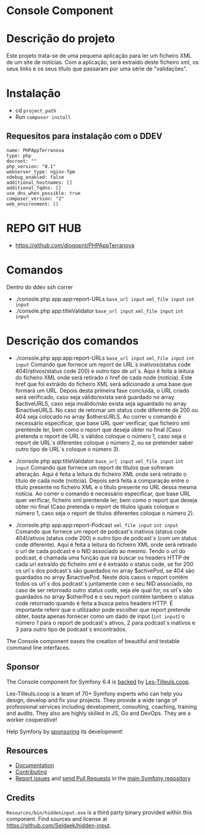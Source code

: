 Console Component
=================

# Descrição do projeto

Este projeto trata-se de uma pequena aplicação para ler um ficheiro XML de um site de notícias. Com a aplicação, será extraido deste ficheiro xml, os seus links e os seus título que passaram por uma série de "validações".

# Instalação

* cd `project_path`
* Run `composer install`

## Requesitos para instalação com  o DDEV 

```
name: PHPAppTerranova
type: php
docroot: ""
php_version: "8.1"
webserver_type: nginx-fpm
xdebug_enabled: false
additional_hostnames: []
additional_fqdns: []
use_dns_when_possible: true
composer_version: "2"
web_environment: []

```

# REPO GIT HUB

* https://github.com/diogopnt/PHPAppTerranova

# Comandos

Dentro do ddev ssh correr

* ./console.php app:app:report-URLs `base_url input` `xml_file input` `int input` 
* ./console.php app:titleValidator `base_url input` `xml_file input` `int input`

# Descrição dos comandos

* ./console.php app:app:report-URLs `base_url input` `xml_file input` `int input`
    Comando que fornece um report de URL´s inativos(status code 404)/ativos(status code 200) e outro tipo de url´s. Aqui é feita a leitura do ficheiro XML onde será retirado o href de cada node (notícia). Este href que foi extráido do ficheiro XML será adicionado a uma base que formará um URL. Depois desta primeira fase concluída, o URL criado será verificado, caso seja válido/exista será guardado no array $activeURLS, caso seja inválido/não exista seja aguardado no array $inactiveURLS. No caso de retornar um status code diferente de 200 ou 404 seja colocado no array  $othersURLS. Ao correr o comando é necessário especificar, que base URL quer verificar, que ficheiro xml prentende ler, bem como o report que deseja obter no final (Caso pretenda o report de URL´s válidos coloque o número 1, caso seja o report de URL´s diferentes coloque o número 2, ou se pretender saber outro tipo de URL´s coloque o número 3).


* ./console.php app:titleValidator `base_url input` `xml_file input` `int input`
    Comando que fornece um report de titulos que sofreram alteração. Aqui é feita a leitura do ficheiro XML onde será retirado o título de cada node (notícia). Depois será feita a comparação entre o título presente no ficheiro XML e o título presente no URL dessa mesma notícia. Ao correr o comando é necessário especificar, que base URL quer verificar, ficheiro xml prentende ler, bem como o report que deseja obter no final (Caso pretenda o report de títulos iguais coloque o número 1, caso seja o report de títulos diferentes coloque o número 2).

* ./console.php app:app:report-Podcast `xml_file input` `int input`
    Comando que fornece um report de podcast's inativos (status code 404)/ativos (status code 200) e outro tipo de podcast´s (com um status code diferente). Aqui é feita a leitura do ficheiro XML onde será retirado o url de cada podcast e o NID associado ao mesmo. Tendo o url do podcast, é chamada uma função que irá buscar os headers HTTP de cada url extraído do ficheiro xml e é extraído o status code, se for 200 os url´s dos podcast´s são guardados no array $activePod, se 404 são guardados no array $inactivePod. Neste dois casos o report contêm todos os url´s dos podcast´s juntamente com o seu NID associado, no caso de ser retornado outro status code, seja ele qual for, os url´s são guardados no array $otherPod e o seu report contêm também o status code retornado quando é feita a busca pelos headers HTTP. É importante referir que o utilizador pode escolher que report pretende obter, basta apenas fornecer como um dado de input (`int input`) o número 1 para o report de podcast´s ativos, 2 para podcast´s inativos e 3 para outro tipo de podcast´s encontrados.


The Console component eases the creation of beautiful and testable command line
interfaces.

Sponsor
-------

The Console component for Symfony 6.4 is [backed][1] by [Les-Tilleuls.coop][2].

Les-Tilleuls.coop is a team of 70+ Symfony experts who can help you design, develop and
fix your projects. They provide a wide range of professional services including development,
consulting, coaching, training and audits. They also are highly skilled in JS, Go and DevOps.
They are a worker cooperative!

Help Symfony by [sponsoring][3] its development!

Resources
---------

 * [Documentation](https://symfony.com/doc/current/components/console.html)
 * [Contributing](https://symfony.com/doc/current/contributing/index.html)
 * [Report issues](https://github.com/symfony/symfony/issues) and
   [send Pull Requests](https://github.com/symfony/symfony/pulls)
   in the [main Symfony repository](https://github.com/symfony/symfony)

Credits
-------

`Resources/bin/hiddeninput.exe` is a third party binary provided within this
component. Find sources and license at https://github.com/Seldaek/hidden-input.

[1]: https://symfony.com/backers
[2]: https://les-tilleuls.coop
[3]: https://symfony.com/sponsor
